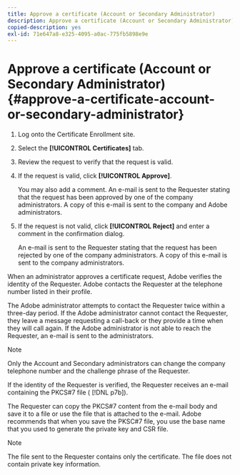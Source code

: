 ```yaml
---
title: Approve a certificate (Account or Secondary Administrator)
description: Approve a certificate (Account or Secondary Administrator)
copied-description: yes
exl-id: 71e647a8-e325-4095-a0ac-775fb5898e9e
---
```

# Approve a certificate (Account or Secondary Administrator){#approve-a-certificate-account-or-secondary-administrator}

1. Log onto the Certificate Enrollment site.
1. Select the **[!UICONTROL Certificates]** tab.
1. Review the request to verify that the request is valid.
1. If the request is valid, click **[!UICONTROL Approve]**.

   You may also add a comment. An e-mail is sent to the Requester stating that the request has been approved by one of the company administrators. A copy of this e-mail is sent to the company and Adobe administrators. 

1. If the request is not valid, click **[!UICONTROL Reject]** and enter a comment in the confirmation dialog.

   An e-mail is sent to the Requester stating that the request has been rejected by one of the company administrators. A copy of this e-mail is sent to the company administrators. 

When an administrator approves a certificate request, Adobe verifies the identity of the Requester. Adobe contacts the Requester at the telephone number listed in their profile.

The Adobe administrator attempts to contact the Requester twice within a three-day period. If the Adobe administrator cannot contact the Requester, they leave a message requesting a call-back or they provide a time when they will call again. If the Adobe administrator is not able to reach the Requester, an e-mail is sent to the administrators.

>[!NOTE]
>
>Only the Account and Secondary administrators can change the company telephone number and the challenge phrase of the Requester.

If the identity of the Requester is verified, the Requester receives an e-mail containing the PKCS#7 file ( [!DNL p7b]).

The Requester can copy the PKCS#7 content from the e-mail body and save it to a file or use the file that is attached to the e-mail. Adobe recommends that when you save the PKSC#7 file, you use the base name that you used to generate the private key and CSR file.

>[!NOTE]
>
>The file sent to the Requester contains only the certificate. The file does not contain private key information.
